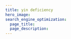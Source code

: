 ```yaml
---
title: yin deficiency
hero_image: 
search_engine_optimization:
  page_title:
  page_description:
---
```

